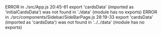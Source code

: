 ERROR in ./src/App.js 20:45-61
export 'cardsData' (imported as 'initialCardsData') was not found in './data' (module has no exports)
ERROR in ./src/components/Sidebar/SideBarPage.js 28:19-33
export 'cardsData' (imported as 'cardsData') was not found in '../../data' (module has no exports)
